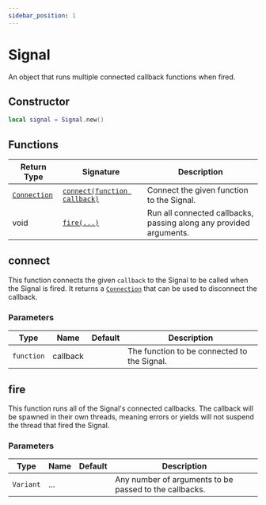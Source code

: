 ```yaml
---
sidebar_position: 1
---
```


# Signal

An object that runs multiple connected callback functions when fired.

## Constructor

```lua
local signal = Signal.new()
```

## Functions

|Return Type|Signature|Description|
|-|-|-|
|[`Connection`](connection)|[`connect(function callback)`](#connect)|Connect the given function to the Signal.|
|void|[`fire(...)`](#fire)|Run all connected callbacks, passing along any provided arguments.|

## connect

This function connects the given `callback` to the Signal to be called when the Signal is fired. It returns a [`Connection`](connection) that can be used to disconnect the callback.

### Parameters

|Type|Name|Default|Description|
|-|-|-|-|
|`function`|callback||The function to be connected to the Signal.|

## fire

This function runs all of the Signal's connected callbacks. The callback will be spawned in their own threads, meaning errors or yields will not suspend the thread that fired the Signal.

### Parameters

|Type|Name|Default|Description|
|-|-|-|-|
|`Variant`|...||Any number of arguments to be passed to the callbacks.|